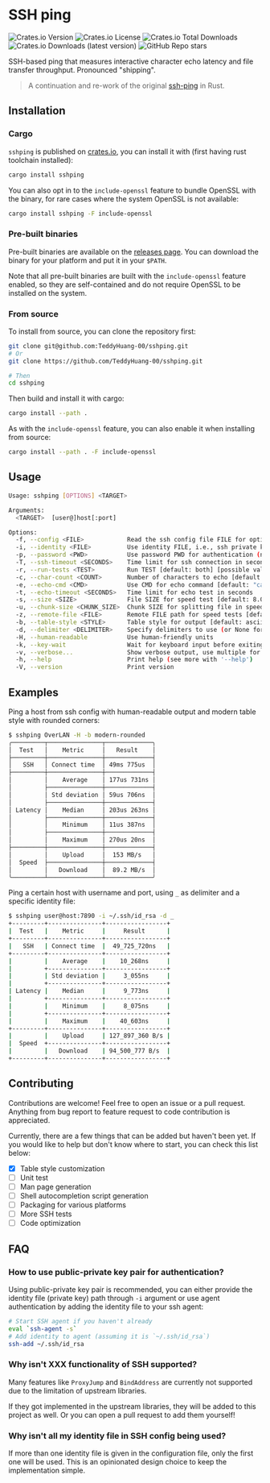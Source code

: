 # SSH ping

![Crates.io Version](https://img.shields.io/crates/v/sshping)
![Crates.io License](https://img.shields.io/crates/l/sshping)
![Crates.io Total Downloads](https://img.shields.io/crates/d/sshping)
![Crates.io Downloads (latest version)](https://img.shields.io/crates/dv/sshping)
![GitHub Repo stars](https://img.shields.io/github/stars/TeddyHuang-00/sshping)

SSH-based ping that measures interactive character echo latency and file transfer throughput. Pronounced "shipping".

> A continuation and re-work of the original [ssh-ping](https://github.com/spook/sshping) in Rust.

## Installation

### Cargo

`sshping` is published on [crates.io](https://crates.io/crates/sshping), you can install it with (first having rust toolchain installed):

```sh
cargo install sshping
```

You can also opt in to the `include-openssl` feature to bundle OpenSSL with the binary, for rare cases where the system OpenSSL is not available:

```sh
cargo install sshping -F include-openssl
```

### Pre-built binaries

Pre-built binaries are available on the [releases page](https://github.com/TeddyHuang-00/sshping/releases). You can download the binary for your platform and put it in your `$PATH`.

Note that all pre-built binaries are built with the `include-openssl` feature enabled, so they are self-contained and do not require OpenSSL to be installed on the system.

### From source

To install from source, you can clone the repository first:

```sh
git clone git@github.com:TeddyHuang-00/sshping.git
# Or
git clone https://github.com/TeddyHuang-00/sshping.git

# Then
cd sshping
```

Then build and install it with cargo:

```sh
cargo install --path .
```

As with the `include-openssl` feature, you can also enable it when installing from source:

```sh
cargo install --path . -F include-openssl
```

## Usage

```sh
Usage: sshping [OPTIONS] <TARGET>

Arguments:
  <TARGET>  [user@]host[:port]

Options:
  -f, --config <FILE>            Read the ssh config file FILE for options [default: ~/.ssh/config]
  -i, --identity <FILE>          Use identity FILE, i.e., ssh private key file
  -p, --password <PWD>           Use password PWD for authentication (not recommended)
  -T, --ssh-timeout <SECONDS>    Time limit for ssh connection in seconds [default: 10]
  -r, --run-tests <TEST>         Run TEST [default: both] [possible values: echo, speed, both]
  -c, --char-count <COUNT>       Number of characters to echo [default: 1000]
  -e, --echo-cmd <CMD>           Use CMD for echo command [default: "cat > /dev/null"]
  -t, --echo-timeout <SECONDS>   Time limit for echo test in seconds
  -s, --size <SIZE>              File SIZE for speed test [default: 8.0MB]
  -u, --chunk-size <CHUNK_SIZE>  Chunk SIZE for splitting file in speed test [default: 1.0MB]
  -z, --remote-file <FILE>       Remote FILE path for speed tests [default: /tmp/sshping-test.tmp]
  -b, --table-style <STYLE>      Table style for output [default: ascii] [possible values: empty, blank, ascii, psql, markdown, modern, sharp, extended, dots, rst, rounded, ascii-rounded, modern-rounded]
  -d, --delimiter <DELIMITER>    Specify delimiters to use (or None for not using) in big numbers [default: ,]
  -H, --human-readable           Use human-friendly units
  -k, --key-wait                 Wait for keyboard input before exiting
  -v, --verbose...               Show verbose output, use multiple for more noise
  -h, --help                     Print help (see more with '--help')
  -V, --version                  Print version
```

## Examples

Ping a host from ssh config with human-readable output and modern table style with rounded corners:

```sh
$ sshping OverLAN -H -b modern-rounded
╭─────────┬───────────────┬─────────────╮
│  Test   │    Metric     │   Result    │
├─────────┼───────────────┼─────────────┤
│   SSH   │ Connect time  │ 49ms 775us  │
├─────────┼───────────────┼─────────────┤
│         │    Average    │ 177us 731ns │
│         ├───────────────┼─────────────┤
│         │ Std deviation │ 59us 706ns  │
│         ├───────────────┼─────────────┤
│ Latency │    Median     │ 203us 263ns │
│         ├───────────────┼─────────────┤
│         │    Minimum    │ 11us 387ns  │
│         ├───────────────┼─────────────┤
│         │    Maximum    │ 270us 20ns  │
├─────────┼───────────────┼─────────────┤
│         │    Upload     │  153 MB/s   │
│  Speed  ├───────────────┼─────────────┤
│         │   Download    │  89.2 MB/s  │
╰─────────┴───────────────┴─────────────╯
```

Ping a certain host with username and port, using `_` as delimiter and a specific identity file:

```sh
$ sshping user@host:7890 -i ~/.ssh/id_rsa -d _
+---------+---------------+-----------------+
|  Test   |    Metric     |     Result      |
+---------+---------------+-----------------+
|   SSH   | Connect time  |  49_725_720ns   |
+---------+---------------+-----------------+
|         |    Average    |    10_268ns     |
|         +---------------+-----------------+
|         | Std deviation |     3_055ns     |
|         +---------------+-----------------+
| Latency |    Median     |     9_773ns     |
|         +---------------+-----------------+
|         |    Minimum    |     8_075ns     |
|         +---------------+-----------------+
|         |    Maximum    |    40_603ns     |
+---------+---------------+-----------------+
|         |    Upload     | 127_897_360 B/s |
|  Speed  +---------------+-----------------+
|         |   Download    | 94_500_777 B/s  |
+---------+---------------+-----------------+
```

## Contributing

Contributions are welcome! Feel free to open an issue or a pull request. Anything from bug report to feature request to code contribution is appreciated.

Currently, there are a few things that can be added but haven't been yet. If you would like to help but don't know where to start, you can check this list below:

- [x] Table style customization
- [ ] Unit test
- [ ] Man page generation
- [ ] Shell autocompletion script generation
- [ ] Packaging for various platforms
- [ ] More SSH tests
- [ ] Code optimization

## FAQ

### How to use public-private key pair for authentication?

Using public-private key pair is recommended, you can either provide the identity file (private key) path through `-i` argument or use agent authentication by adding the identity file to your ssh agent:

```sh
# Start SSH agent if you haven't already
eval `ssh-agent -s`
# Add identity to agent (assuming it is `~/.ssh/id_rsa`)
ssh-add ~/.ssh/id_rsa
```

### Why isn't XXX functionality of SSH supported?

Many features like `ProxyJump` and `BindAddress` are currently not supported due to the limitation of upstream libraries.

If they got implemented in the upstream libraries, they will be added to this project as well. Or you can open a pull request to add them yourself!

### Why isn't all my identity file in SSH config being used?

If more than one identity file is given in the configuration file, only the first one will be used. This is an opinionated design choice to keep the implementation simple.
